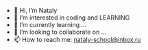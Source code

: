 - 👋 Hi, I’m Nataly
- 👀 I’m interested in coding and LEARNING  
- 🌱 I’m currently learning ...
- 💞️ I’m looking to collaborate on ...
- 📫 How to reach me: nataly-school@inbox.ru

<!---
NatalyTurtle/NatalyTurtle is a ✨ special ✨ repository because its `README.md` (this file) appears on your GitHub profile.
You can click the Preview link to take a look at your changes.
--->
